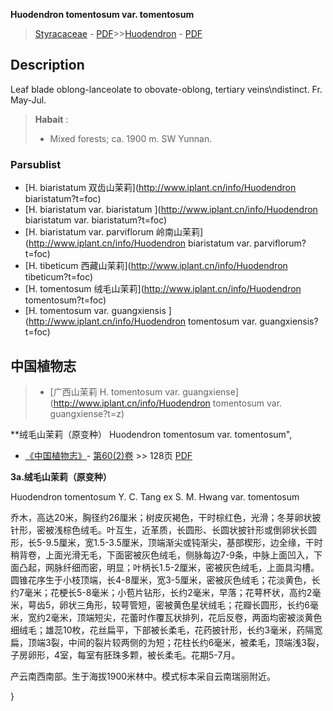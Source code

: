  **Huodendron tomentosum var. tomentosum**

> [Styracaceae](http://www.iplant.cn/info/Styracaceae?t=foc) - [PDF](http://www.iplant.cn/foc/pdf/Styracaceae.pdf)>>[Huodendron](http://www.iplant.cn/info/Huodendron?t=foc) - [PDF](http://www.iplant.cn/foc/pdf/Huodendron.pdf)

## Description

Leaf blade oblong-lanceolate to obovate-oblong, tertiary veins\ndistinct. Fr. May-Jul.

> **Habait** : 
>* Mixed forests; ca. 1900 m. SW Yunnan.

### Parsublist

* [H.  biaristatum  双齿山茉莉](http://www.iplant.cn/info/Huodendron biaristatum?t=foc)
* [H.  biaristatum var. biaristatum  ](http://www.iplant.cn/info/Huodendron biaristatum var. biaristatum?t=foc)
* [H.  biaristatum var. parviflorum  岭南山茉莉](http://www.iplant.cn/info/Huodendron biaristatum var. parviflorum?t=foc)
* [H.  tibeticum  西藏山茉莉](http://www.iplant.cn/info/Huodendron tibeticum?t=foc)
* [H.  tomentosum  绒毛山茉莉](http://www.iplant.cn/info/Huodendron tomentosum?t=foc)
* [H.  tomentosum var. guangxiensis  ](http://www.iplant.cn/info/Huodendron tomentosum var. guangxiensis?t=foc)

## 中国植物志

> * [广西山茉莉  H.  tomentosum var. guangxiense](http://www.iplant.cn/info/Huodendron tomentosum var. guangxiense?t=z)

**绒毛山茉莉（原变种） Huodendron tomentosum var. tomentosum",

* [《中国植物志》](http://www.iplant.cn/frps)- [第60(2)卷](http://www.iplant.cn/frps/vol/60(2)) >> 128页 [PDF](http://www.iplant.cn/frps/pdf/60(2)/128a.PDF)

**3a.绒毛山茉莉（原变种）**

Huodendron tomentosum Y. C. Tang ex S. M. Hwang var. tomentosum

乔木，高达20米，胸径约26厘米；树皮灰褐色，干时棕红色，光滑；冬芽卵状披针形，密被浅棕色绒毛。叶互生，近革质，长圆形、长圆状披针形或倒卵状长圆形，长5-9.5厘米，宽1.5-3.5厘米，顶端渐尖或钝渐尖，基部楔形，边全缘，干时稍背卷，上面光滑无毛，下面密被灰色绒毛，侧脉每边7-9条，中脉上面凹入，下面凸起，网脉纤细而密，明显；叶柄长1.5-2厘米，密被灰色绒毛，上面具沟槽。圆锥花序生于小枝顶端，长4-8厘米，宽3-5厘米，密被灰色绒毛；花淡黄色，长约7毫米；花梗长5-8毫米；小苞片钻形，长约2毫米，早落；花萼杯状，高约2毫米，萼齿5，卵状三角形，较萼管短，密被黄色星状绒毛；花瓣长圆形，长约6毫米，宽约2毫米，顶端短尖，花蕾时作覆瓦状排列，花后反卷，两面均密被淡黄色细绒毛；雄蕊10枚，花丝扁平，下部被长柔毛，花药披针形，长约3毫米，药隔宽扁，顶端3裂，中间的裂片较两侧的为短；花柱长约6毫米，被柔毛，顶端浅3裂，子房卵形，4室，每室有胚珠多颗，被长柔毛。花期5-7月。

产云南西南部。生于海拔1900米林中。模式标本采自云南瑞丽附近。

}